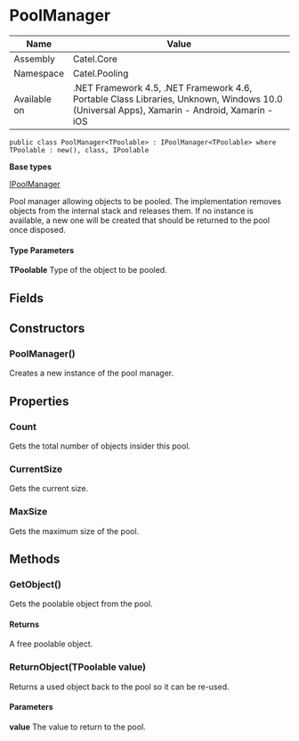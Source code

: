 

# PoolManager

Name|Value
---|---
Assembly|Catel.Core
Namespace|Catel.Pooling
Available on|.NET Framework 4.5, .NET Framework 4.6, Portable Class Libraries, Unknown, Windows 10.0 (Universal Apps), Xamarin - Android, Xamarin - iOS

```
public class PoolManager<TPoolable> : IPoolManager<TPoolable> where TPoolable : new(), class, IPoolable 
```

**Base types**

[IPoolManager](/Catel.Core\Catel\Pooling\IPoolManager.md)


Pool manager allowing objects to be pooled. The implementation removes objects from the internal stack and releases them. If no instance is available, a new one will be created that should be returned to the pool once disposed.

#### Type Parameters

**TPoolable**
Type of the object to be pooled.



## Fields

## Constructors

### PoolManager()

Creates a new instance of the pool manager.



## Properties

### Count

Gets the total number of objects insider this pool.



### CurrentSize

Gets the current size.



### MaxSize

Gets the maximum size of the pool.



## Methods

### GetObject()

Gets the poolable object from the pool.

#### Returns

A free poolable object.



### ReturnObject(TPoolable value)

Returns a used object back to the pool so it can be re-used.

#### Parameters

**value**
The value to return to the pool.



